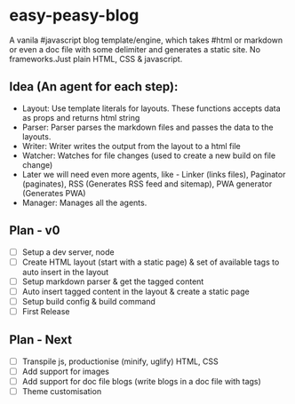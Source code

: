 # easy-peasy-blog
A vanila #javascript blog template/engine, which takes #html or markdown or even a  doc file with some delimiter and generates a static site. No frameworks.Just plain HTML, CSS & javascript. 

## Idea (An agent for each step):
- Layout: Use template literals for layouts. These functions accepts data as props and returns html string
- Parser: Parser parses the markdown files and passes the data to the layouts.
- Writer: Writer writes the output from the layout to a html file
- Watcher: Watches for file changes (used to create a new build on file change)
- Later we will need even more agents, like - Linker (links files), Paginator (paginates), RSS (Generates RSS feed and sitemap), PWA generator (Generates PWA)
- Manager: Manages all the agents.

## Plan - v0

- [ ] Setup a dev server, node 
- [ ] Create HTML layout (start with a static page) & set of available tags to auto insert in the layout
- [ ] Setup markdown parser & get the tagged content
- [ ] Auto insert tagged content in the layout & create a static page
- [ ] Setup build config & build command
- [ ] First Release

## Plan - Next

- [ ] Transpile js, productionise (minify, uglify) HTML, CSS
- [ ] Add support for images
- [ ] Add support for doc file blogs (write blogs in a doc file with tags)
- [ ] Theme customisation
